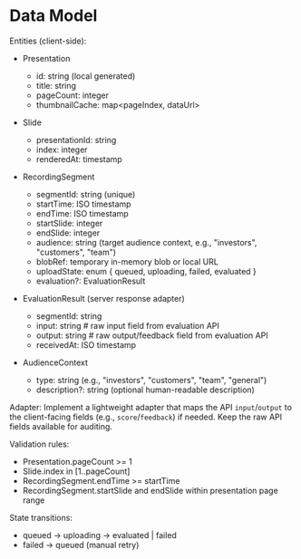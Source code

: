 # Data Model

Entities (client-side):

- Presentation
  - id: string (local generated)
  - title: string
  - pageCount: integer
  - thumbnailCache: map<pageIndex, dataUrl>

- Slide
  - presentationId: string
  - index: integer
  - renderedAt: timestamp

- RecordingSegment
  - segmentId: string (unique)
  - startTime: ISO timestamp
  - endTime: ISO timestamp
  - startSlide: integer
  - endSlide: integer
  - audience: string (target audience context, e.g., "investors", "customers", "team")
  - blobRef: temporary in-memory blob or local URL
  - uploadState: enum { queued, uploading, failed, evaluated }
  - evaluation?: EvaluationResult

- EvaluationResult (server response adapter)
  - segmentId: string
  - input: string    # raw input field from evaluation API
  - output: string   # raw output/feedback field from evaluation API
  - receivedAt: ISO timestamp

- AudienceContext
  - type: string (e.g., "investors", "customers", "team", "general")
  - description?: string (optional human-readable description)

Adapter: Implement a lightweight adapter that maps the API `input`/`output` to the client-facing fields (e.g., `score`/`feedback`) if needed. Keep the raw API fields available for auditing.

Validation rules:
- Presentation.pageCount >= 1
- Slide.index in [1..pageCount]
- RecordingSegment.endTime >= startTime
- RecordingSegment.startSlide and endSlide within presentation page range

State transitions:
- queued -> uploading -> evaluated | failed
- failed -> queued (manual retry)
